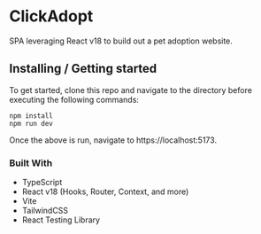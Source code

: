 # ClickAdopt

SPA leveraging React v18 to build out a pet adoption website.

## Installing / Getting started

To get started, clone this repo and navigate to the directory before executing the following commands:

```shell
npm install
npm run dev
```

Once the above is run, navigate to https://localhost:5173.

### Built With
+ TypeScript
+ React v18 (Hooks, Router, Context, and more)
+ Vite
+ TailwindCSS
+ React Testing Library